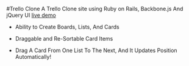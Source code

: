 #Trello Clone
A Trello Clone site using Ruby on Rails, Backbone.js And jQuery UI
[live demo](https://trello-lite.herokuapp.com/)

* Ability to Create Boards, Lists, And Cards

* Draggable and Re-Sortable Card Items

* Drag A Card From One List To The Next, And It Updates Position Automatically!
